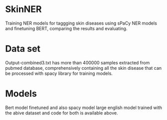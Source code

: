 # SkinNER
Training NER models for taggging skin diseases using sPaCy NER models and finetuning BERT, comparing the results and evaluating.

# Data set
Output-combined3.txt has more than 400000 samples extracted from pubmed database, comprehensively containing all the skin disease that can be processed with spacy library for training models.

# Models
Bert model finetuned and also spacy model large english model trained with the abive dataset and code for both is available above.
